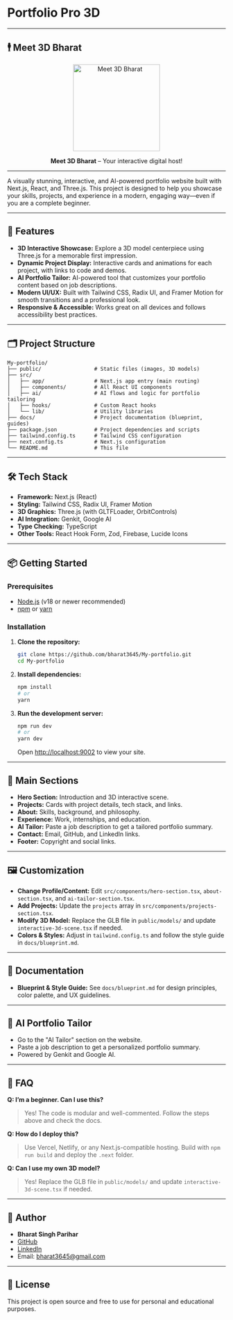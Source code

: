 # Portfolio Pro 3D

---

## 🕴️ Meet 3D Bharat

<p align="center">
  <img src="/3d-bharat.png" alt="Meet 3D Bharat" width="200"/>
</p>

<p align="center"><b>Meet 3D Bharat</b> – Your interactive digital host!</p>

---

A visually stunning, interactive, and AI-powered portfolio website built with Next.js, React, and Three.js. This project is designed to help you showcase your skills, projects, and experience in a modern, engaging way—even if you are a complete beginner.

---

## 🚀 Features

- **3D Interactive Showcase:** Explore a 3D model centerpiece using Three.js for a memorable first impression.
- **Dynamic Project Display:** Interactive cards and animations for each project, with links to code and demos.
- **AI Portfolio Tailor:** AI-powered tool that customizes your portfolio content based on job descriptions.
- **Modern UI/UX:** Built with Tailwind CSS, Radix UI, and Framer Motion for smooth transitions and a professional look.
- **Responsive & Accessible:** Works great on all devices and follows accessibility best practices.

---

## 🗂️ Project Structure

```
My-portfolio/
├── public/                 # Static files (images, 3D models)
├── src/
│   ├── app/                # Next.js app entry (main routing)
│   ├── components/         # All React UI components
│   ├── ai/                 # AI flows and logic for portfolio tailoring
│   ├── hooks/              # Custom React hooks
│   └── lib/                # Utility libraries
├── docs/                   # Project documentation (blueprint, guides)
├── package.json            # Project dependencies and scripts
├── tailwind.config.ts      # Tailwind CSS configuration
├── next.config.ts          # Next.js configuration
└── README.md               # This file
```

---

## 🛠️ Tech Stack

- **Framework:** Next.js (React)
- **Styling:** Tailwind CSS, Radix UI, Framer Motion
- **3D Graphics:** Three.js (with GLTFLoader, OrbitControls)
- **AI Integration:** Genkit, Google AI
- **Type Checking:** TypeScript
- **Other Tools:** React Hook Form, Zod, Firebase, Lucide Icons

---

## 📦 Getting Started

### Prerequisites
- [Node.js](https://nodejs.org/) (v18 or newer recommended)
- [npm](https://www.npmjs.com/) or [yarn](https://yarnpkg.com/)

### Installation

1. **Clone the repository:**
   ```bash
   git clone https://github.com/bharat3645/My-portfolio.git
   cd My-portfolio
   ```
2. **Install dependencies:**
   ```bash
   npm install
   # or
   yarn
   ```
3. **Run the development server:**
   ```bash
   npm run dev
   # or
   yarn dev
   ```
   Open [http://localhost:9002](http://localhost:9002) to view your site.

---

## 🧭 Main Sections

- **Hero Section:** Introduction and 3D interactive scene.
- **Projects:** Cards with project details, tech stack, and links.
- **About:** Skills, background, and philosophy.
- **Experience:** Work, internships, and education.
- **AI Tailor:** Paste a job description to get a tailored portfolio summary.
- **Contact:** Email, GitHub, and LinkedIn links.
- **Footer:** Copyright and social links.

---

## 🖼️ Customization

- **Change Profile/Content:** Edit `src/components/hero-section.tsx`, `about-section.tsx`, and `ai-tailor-section.tsx`.
- **Add Projects:** Update the `projects` array in `src/components/projects-section.tsx`.
- **Modify 3D Model:** Replace the GLB file in `public/models/` and update `interactive-3d-scene.tsx` if needed.
- **Colors & Styles:** Adjust in `tailwind.config.ts` and follow the style guide in `docs/blueprint.md`.

---

## 📄 Documentation

- **Blueprint & Style Guide:** See `docs/blueprint.md` for design principles, color palette, and UX guidelines.

---

## 🤖 AI Portfolio Tailor

- Go to the "AI Tailor" section on the website.
- Paste a job description to get a personalized portfolio summary.
- Powered by Genkit and Google AI.

---

## 🙋 FAQ

**Q: I’m a beginner. Can I use this?**
> Yes! The code is modular and well-commented. Follow the steps above and check the docs.

**Q: How do I deploy this?**
> Use Vercel, Netlify, or any Next.js-compatible hosting. Build with `npm run build` and deploy the `.next` folder.

**Q: Can I use my own 3D model?**
> Yes! Replace the GLB file in `public/models/` and update `interactive-3d-scene.tsx` if needed.

---

## 👤 Author

- **Bharat Singh Parihar**
- [GitHub](https://github.com/bharat3645)
- [LinkedIn](https://www.linkedin.com/in/bharat-singh-parihar/)
- Email: bharat3645@gmail.com

---

## 📢 License

This project is open source and free to use for personal and educational purposes.
